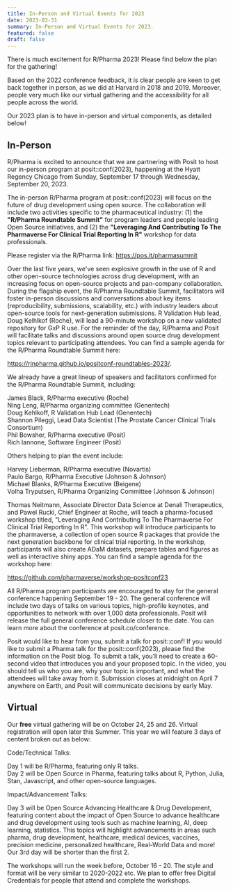 ```yaml
---
title: In-Person and Virtual Events for 2023
date: 2023-03-31
summary: In-Person and Virtual Events for 2023.
featured: false
draft: false
---
```


There is much excitement for R/Pharma 2023! Please find below the plan for the gathering!

Based on the 2022 conference feedback, it is clear people are keen to get back together in person, as we did at Harvard in 2018 and 2019. Moreover, people very much like our virtual gathering and the accessibility for all people across the world.  

Our 2023 plan is to have in-person and virtual components, as detailed below!

## In-Person

R/Pharma is excited to announce that we are partnering with Posit to host our in-person program at posit::conf(2023), happening at the Hyatt Regency Chicago from Sunday, September 17 through Wednesday, September 20, 2023.

The in-person R/Pharma program at posit::conf(2023) will focus on the future of drug development using open source. The collaboration will include two activities specific to the pharmaceutical industry: (1) the **"R/Pharma Roundtable Summit"** for program leaders and people leading Open Source initiatives, and (2) the **"Leveraging And Contributing To The Pharmaverse For Clinical Trial Reporting In R"** workshop for data professionals.

Please register via the R/Pharma link: https://pos.it/pharmasummit

Over the last five years, we've seen explosive growth in the use of R and other open-source technologies across drug development, with an increasing focus on open-source projects and pan-company collaboration. During the flagship event, the R/Pharma Roundtable Summit, facilitators will foster in-person discussions and conversations about key items (reproducibility, submissions, scalability, etc.) with industry leaders about open-source tools for next-generation submissions. R Validation Hub lead, Doug Kelhlkof (Roche), will lead a 90-minute workshop on a new validated repository for GxP R use. For the reminder of the day, R/Pharma and Posit will facilitate talks and discussions around open source drug development topics relevant to participating attendees. You can find a sample agenda for the R/Pharma Roundtable Summit here: 

https://rinpharma.github.io/positconf-roundtables-2023/. 

We already have a great lineup of speakers and facilitators confirmed for the R/Pharma Roundtable Summit, including:  

James Black, R/Pharma executive (Roche)  
Ning Leng, R/Pharma organizing committee (Genentech)  
Doug Kehlkoff, R Validation Hub Lead (Genentech)  
Shannon Pileggi, Lead Data Scientist (The Prostate Cancer Clinical Trials Consortium)  
Phil Bowsher, R/Pharma executive (Posit)  
Rich Iannone, Software Engineer (Posit)
 
Others helping to plan the event include:

Harvey Lieberman, R/Pharma executive (Novartis)  
Paulo Bargo, R/Pharma Executive (Johnson & Johnson)  
Michael Blanks, R/Pharma Executive (Beigene)  
Volha Tryputsen, R/Pharma Organizing Committee (Johnson & Johnson)  

Thomas Neitmann, Associate Director Data Science at Denali Therapeutics, and Pawel Rucki, Chief Engineer at Roche, will teach a pharma-focused workshop titled, "Leveraging And Contributing To The Pharmaverse For Clinical Trial Reporting In R". This workshop will introduce participants to the pharmaverse, a collection of open source R packages that provide the next generation backbone for clinical trial reporting. In the workshop, participants will also create ADaM datasets, prepare tables and figures as well as interactive shiny apps.  You can find a sample agenda for the workshop here: 

https://github.com/pharmaverse/workshop-positconf23

All R/Pharma program participants are encouraged to stay for the general conference happening September 19 - 20. The general conference will include two days of talks on various topics, high-profile keynotes, and opportunities to network with over 1,000 data professionals. Posit will release the full general conference schedule closer to the date. You can learn more about the conference at posit.co/conference.

Posit would like to hear from you, submit a talk for posit::conf! If you would like to submit a Pharma talk for the posit::conf(2023), please find the information on the Posit blog. To submit a talk, you’ll need to create a 60-second video that introduces you and your proposed topic. In the video, you should tell us who you are, why your topic is important, and what the attendees will take away from it. Submission closes at midnight on April 7 anywhere on Earth, and Posit will communicate decisions by early May.

## Virtual

Our **free** virtual gathering will be on October 24, 25 and 26. Virtual registration will open later this Summer. This year we will feature 3 days of centent broken out as below:

Code/Technical Talks:

Day 1 will be R/Pharma, featuring only R talks.  
Day 2 will be Open Source in Pharma, featuring talks about R, Python, Julia, Stan, Javascript, and other open-source languages.

Impact/Advancement Talks:

Day 3 will be Open Source Advancing Healthcare & Drug Development, featuring content about the impact of Open Source to advance healthcare and drug development using tools such as machine learning, AI, deep learning, statistics. This topics will highlight advancements in areas such pharma, drug development, healthcare, medical devices, vaccines, precision medicine, personalized healthcare, Real-World Data and more! Our 3rd day will be shorter than the first 2.

The workshops will run the week before, October 16 - 20. The style and format will be very similar to 2020-2022 etc. We plan to offer free Digital Credentials for people that attend and complete the workshops.

